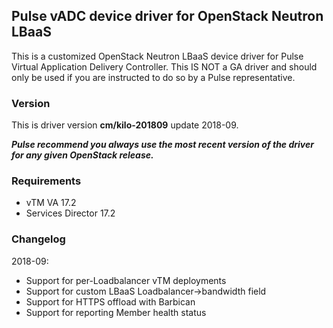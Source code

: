 ## Pulse vADC device driver for OpenStack Neutron LBaaS ##
This is a customized OpenStack Neutron LBaaS device driver for Pulse Virtual 
Application Delivery Controller. This IS NOT a GA driver and should only be
used if you are instructed to do so by a Pulse representative.

### Version ###
This is driver version **cm/kilo-201809** update 2018-09.

***Pulse recommend you always use the most recent version of the driver for any
 given OpenStack release.***

### Requirements ###
* vTM VA 17.2
* Services Director 17.2

### Changelog ###

2018-09:
* Support for per-Loadbalancer vTM deployments
* Support for custom LBaaS Loadbalancer->bandwidth field
* Support for HTTPS offload with Barbican
* Support for reporting Member health status

